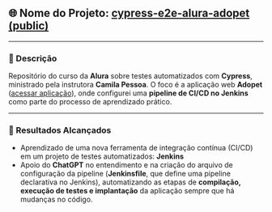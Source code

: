 ## 🌐 Nome do Projeto: [cypress-e2e-alura-adopet (public)](https://github.com/viniciuscarneironascimento/cypress-e2e-alura-adopet)

---

### 📝 Descrição  
Repositório do curso da **Alura** sobre testes automatizados com **Cypress**, ministrado pela instrutora **Camila Pessoa**. O foco é a aplicação web **Adopet** ([acessar aplicação](https://adopet-frontend-cypress.vercel.app)), onde configurei uma **pipeline de CI/CD no Jenkins** como parte do processo de aprendizado prático.

---

### 🚀 Resultados Alcançados  
- Aprendizado de uma nova ferramenta de integração contínua (CI/CD) em um projeto de testes automatizados: **Jenkins**  
- Apoio do **ChatGPT** no entendimento e na criação do arquivo de configuração da pipeline (**Jenkinsfile**, que define uma pipeline declarativa no Jenkins), automatizando as etapas de **compilação, execução de testes e implantação** da aplicação sempre que há mudanças no código.
